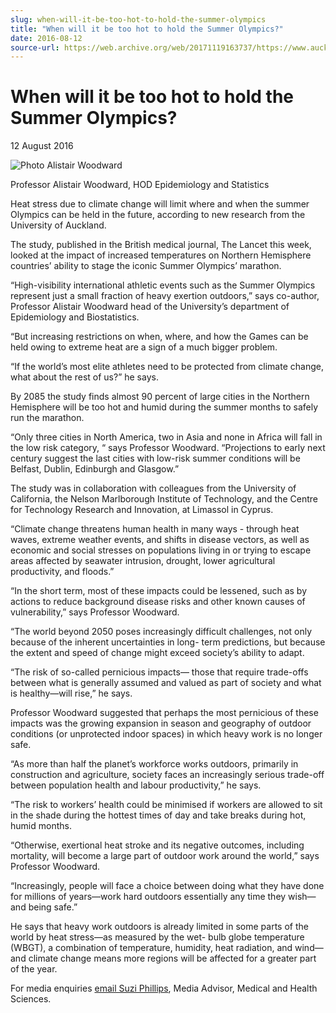 ```yaml
---
slug: when-will-it-be-too-hot-to-hold-the-summer-olympics
title: "When will it be too hot to hold the Summer Olympics?"
date: 2016-08-12
source-url: https://web.archive.org/web/20171119163737/https://www.auckland.ac.nz/en/about/news-events-and-notices/news/news-2016/08/when-will-it-be-too-hot-to-hold-the-summer-olympics-.html
---
```

When will it be too hot to hold the Summer Olympics?
====================================================

12 August 2016

![Photo Alistair Woodward](https://www.auckland.ac.nz/en/about/news-events-and-notices/news/news-2016/08/when-will-it-be-too-hot-to-hold-the-summer-olympics-/_jcr_content/par/textimage/image.img.png/1470791745958.png "Photo Alistair Woodward")

Professor Alistair Woodward, HOD Epidemiology and Statistics

Heat stress due to climate change will limit where and when the summer Olympics can be held in the future, according to new research from the University of Auckland.

The study, published in the British medical journal, The Lancet this week, looked at the impact of increased temperatures on Northern Hemisphere countries’ ability to stage the iconic Summer Olympics’ marathon.

“High-visibility international athletic events such as the Summer Olympics represent just a small fraction of heavy exertion outdoors,” says co-author, Professor Alistair Woodward head of the University’s department of Epidemiology and Biostatistics.

“But increasing restrictions on when, where, and how the Games can be held owing to extreme heat are a sign of a much bigger problem.

“If the world’s most elite athletes need to be protected from climate change, what about the rest of us?” he says.

By 2085 the study finds almost 90 percent of large cities in the Northern Hemisphere will be too hot and humid during the summer months to safely run the marathon.

“Only three cities in North America, two in Asia and none in Africa will fall in the low risk category, “ says Professor Woodward. “Projections to early next century suggest the last cities with low-risk summer conditions will be Belfast, Dublin, Edinburgh and Glasgow.”

The study was in collaboration with colleagues from the University of California, the Nelson Marlborough Institute of Technology, and the Centre for Technology Research and Innovation, at Limassol in Cyprus.

“Climate change threatens human health in many ways - through heat waves, extreme weather events, and shifts in disease vectors, as well as economic and social stresses on populations living in or trying to escape areas affected by seawater intrusion, drought, lower agricultural productivity, and floods.”

“In the short term, most of these impacts could be lessened, such as by actions to reduce background disease risks and other known causes of vulnerability,” says Professor Woodward.

“The world beyond 2050 poses increasingly difficult challenges, not only because of the inherent uncertainties in long- term predictions, but because the extent and speed of change might exceed society’s ability to adapt.

“The risk of so-called pernicious impacts— those that require trade-offs between what is generally assumed and valued as part of society and what is healthy—will rise,” he says.

Professor Woodward suggested that perhaps the most pernicious of these impacts was the growing expansion in season and geography of outdoor conditions (or unprotected indoor spaces) in which heavy work is no longer safe.

“As more than half the planet’s workforce works outdoors, primarily in construction and agriculture, society faces an increasingly serious trade-off between population health and labour productivity,” he says.

“The risk to workers’ health could be minimised if workers are allowed to sit in the shade during the hottest times of day and take breaks during hot, humid months.

“Otherwise, exertional heat stroke and its negative outcomes, including mortality, will become a large part of outdoor work around the world,” says Professor Woodward.

“Increasingly, people will face a choice between doing what they have done for millions of years—work hard outdoors essentially any time they wish—and being safe.”

He says that heavy work outdoors is already limited in some parts of the world by heat stress—as measured by the wet- bulb globe temperature (WBGT), a combination of temperature, humidity, heat radiation, and wind—and climate change means more regions will be affected for a greater part of the year.

For media enquiries [email Suzi Phillips](mailto:s.phillips@auckland.ac.nz), Media Advisor, Medical and Health Sciences.